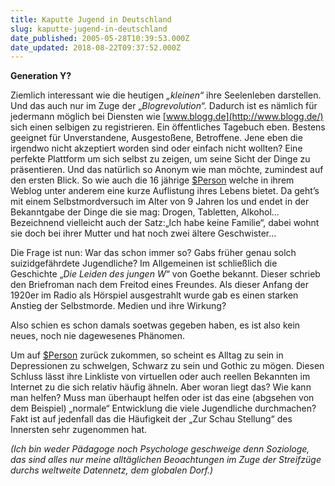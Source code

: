 ```yaml
---
title: Kaputte Jugend in Deutschland
slug: kaputte-jugend-in-deutschland
date_published: 2005-05-28T10:39:53.000Z
date_updated: 2018-08-22T09:37:52.000Z
---
```


**Generation Y?**

Ziemlich interessant wie die heutigen *„kleinen“* ihre Seelenleben darstellen. Und das auch nur im Zuge der „*Blogrevolution“.* Dadurch ist es nämlich für jedermann möglich bei Diensten wie [www.blogg.de](http://www.blogg.de/) sich einen selbigen zu registrieren. Ein öffentliches Tagebuch eben. Bestens geeignet für Unverstandene, Ausgestoßene, Betroffene. Jene eben die irgendwo nicht akzeptiert worden sind oder einfach nicht wollten? Eine perfekte Plattform um sich selbst zu zeigen, um seine Sicht der Dinge zu präsentieren. Und das natürlich so Anonym wie man möchte, zumindest auf den ersten Blick. So wie auch die 16 jährige [$Person](http://myblog.de/showpage.php?blog=blutklinge&amp;id=205094) welche in ihrem Weblog unter anderem eine kurze Auflistung ihres Lebens bietet. Da geht’s mit einem Selbstmordversuch im Alter von 9 Jahren los und endet in der Bekanntgabe der Dinge die sie mag: Drogen, Tabletten, Alkohol… Bezeichnend vielleicht auch der Satz:„Ich habe keine Familie“, dabei wohnt sie doch bei ihrer Mutter und hat noch zwei ältere Geschwister…

Die Frage ist nun: War das schon immer so? Gabs früher genau solch suizidgefährdete Jugendliche? Im Allgemeinen ist schließlich die Geschichte „*Die Leiden des jungen W*“ von Goethe bekannt. Dieser schrieb den Briefroman nach dem Freitod eines Freundes. Als dieser Anfang der 1920er im Radio als Hörspiel ausgestrahlt wurde gab es einen starken Anstieg der Selbstmorde. Medien und ihre Wirkung?

Also schien es schon damals soetwas gegeben haben, es ist also kein neues, noch nie dagewesenes Phänomen.

Um auf [$Person](http://myblog.de/showpage.php?blog=blutklinge&amp;id=205094) zurück zukommen, so scheint es Alltag zu sein in Depressionen zu schwelgen, Schwarz zu sein und Gothic zu mögen. Diesen Schluss lässt ihre Linkliste von virtuellen oder auch reellen Bekannten im Internet zu die sich relativ häufig ähneln. Aber woran liegt das? Wie kann man helfen? Muss man überhaupt helfen oder ist das eine (abgsehen von dem Beispiel) „normale“ Entwicklung die viele Jugendliche durchmachen? Fakt ist auf jedenfall das die Häufigkeit der „Zur Schau Stellung“ des Innersten sehr zugenommen hat.

*(Ich bin weder Pädagoge noch Psychologe geschweige denn Soziologe, das sind alles nur meine alltäglichen Beoachtungen im Zuge der Streifzüge durchs weltweite Datennetz, dem globalen Dorf.)*
